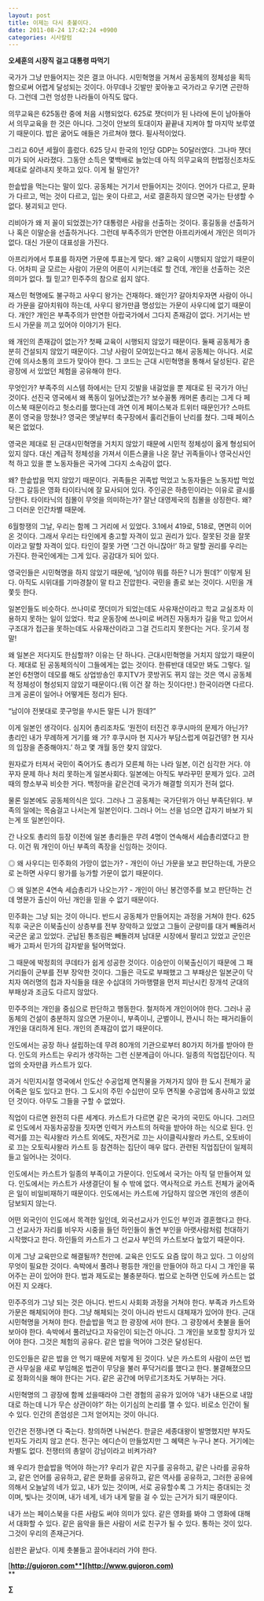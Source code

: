 ```yaml
---
layout: post
title: 이제는 다시 촛불이다.
date: 2011-08-24 17:42:24 +0900
categories: 시사칼럼
---
```

**오세훈의 시장직 걸고 대통령 따먹기** 

국가가 그냥 만들어지는 것은 결코 아니다. 시민혁명을 거쳐서 공동체의 정체성을 획득함으로써 어렵게 달성되는 것이다. 아무데나 깃발만 꽂아놓고 국가라고 우기면 곤란하다. 그런데 그런 엉성한 나라들이 아직도 많다. 

의무교육은 625동란 중에 처음 시행되었다. 625로 잿더미가 된 나라에 돈이 남아돌아서 의무교육을 한 것은 아니다. 그것이 안보의 토대이자 끝끝내 지켜야 할 마지막 보루였기 때문이다. 밥은 굶어도 애들은 가르쳐야 했다. 필사적이었다. 

그리고 60년 세월이 흘렀다. 625 당시 한국의 1인당 GDP는 50달러였다. 그나마 잿더미가 되어 사라졌다. 그동안 소득은 몇백배로 늘었는데 아직 의무교육의 헌법정신조차도 제대로 살려내지 못하고 있다. 이게 될 말인가? 

한솥밥을 먹는다는 말이 있다. 공동체는 거기서 만들어지는 것이다. 언어가 다르고, 문화가 다르고, 먹는 것이 다르고, 입는 옷이 다르고, 서로 결혼하지 않으면 국가는 탄생할 수 없다. 붕괴되고 만다. 

리비아가 왜 저 꼴이 되었겠는가? 대통령은 사람을 선출하는 것이다. 홍길동을 선출하거나 혹은 이말순을 선출하거나다. 그런데 부족주의가 만연한 아프리카에서 개인은 의미가 없다. 대신 가문이 대표성을 가진다. 

아프리카에서 투표를 하자면 가문에 투표는게 맞다. 왜? 교육이 시행되지 않았기 때문이다. 어차피 글 모르는 사람이 가문의 어른이 시키는데로 할 건데, 개인을 선출하는 것은 의미가 없다. 뭘 믿고? 민주주의 참으로 쉽지 않다. 

재스민 혁명에도 불구하고 사우디 왕가는 건재하다. 왜인가? 갈아치우자면 사람이 아니라 가문을 갈아치워야 하는데, 사우디 왕가만큼 명성있는 가문이 사우디에 없기 때문이다. 개인? 개인은 부족주의가 만연한 아랍국가에서 그다지 존재감이 없다. 거기서는 반드시 가문을 끼고 있어야 이야기가 된다. 

왜 개인의 존재감이 없는가? 첫째 교육이 시행되지 않았기 때문이다. 둘째 공동체가 충분히 건설되지 않았기 때문이다. 그냥 사람이 모여있는다고 해서 공동체는 아니다. 서로간에 의사소통의 코드가 맞아야 한다. 그 코드는 근대 시민혁명을 통해서 달성된다. 같은 광장에 서 있었던 체험을 공유해야 한다. 

무엇인가? 부족주의 시스템 하에서는 단지 깃발을 내걸었을 뿐 제대로 된 국가가 아닌 것이다. 선진국 영국에서 왜 폭동이 일어났겠는가? 보수꼴통 캐머론 총리는 그게 다 페이스북 때문이라고 헛소리를 했다는데 과연 이게 페이스북과 트위터 때문인가? 스마트폰이 영국을 망쳤나? 영국은 옛날부터 축구장에서 훌리건들이 난리를 쳤다. 그때 페이스북은 없었다. 

영국은 제대로 된 근대시민혁명을 거치지 않았기 때문에 시민적 정체성이 옳게 형성되어 있지 않다. 대신 계급적 정체성을 가져서 이튼스쿨을 나온 잘난 귀족들이나 영국신사인 척 하고 있을 뿐 노동자들은 국가에 그다지 소속감이 없다. 

왜? 한솥밥을 먹지 않았기 때문이다. 귀족들은 귀족밥 먹었고 노동자들은 노동자밥 먹었다. 그 갈등은 영화 타이타닉에 잘 묘사되어 있다. 주인공은 하층민이라는 이유로 괄시를 당한다. 타이타닉의 침몰이 무엇을 의미하는가? 잘난 대영제국의 침몰을 상징한다. 왜? 그 더러운 인간차별 때문에. 

6월항쟁의 그날, 우리는 함께 그 거리에 서 있었다. 3.1에서 419로, 518로, 면면히 이어온 것이다. 그래서 우리는 타인에게 충고할 자격이 있고 권리가 있다. 잘못된 것을 잘못이라고 말할 자격이 있다. 타인이 잘못 가면 ‘그건 아니잖아!’ 하고 말할 권리를 우리는 가진다. 한국인에게는 그게 있다. 공감대가 되어 있다. 

영국인들은 시민혁명을 하지 않았기 때문에, ‘남이야 뭐를 하든? 니가 뭔데?’ 이렇게 된다. 아직도 시위대를 기마경찰이 말 타고 진압한다. 국민을 졸로 보는 것이다. 시민을 개쫓듯 한다. 

일본인들도 비슷하다. 쓰나미로 잿더미가 되었는데도 사유재산이라고 학교 교실조차 이용하지 못하는 일이 있었다. 학교 운동장에 쓰나미로 버려진 자동차가 길을 막고 있어서 구조대가 접근을 못하는데도 사유재산이라고 그걸 건드리지 못한다는 거다. 웃기셔 정말! 

왜 일본은 저다지도 한심할까? 이유는 단 하나다. 근대시민혁명을 거치지 않았기 때문이다. 제대로 된 공동체의식이 그들에게는 없는 것이다. 한류반대 데모만 봐도 그렇다. 일본인 6천명이 데모를 해도 상업방송인 후지TV가 콧방귀도 뀌지 않는 것은 역시 공동체적 정체성이 형성되지 않았기 때문이다.(뭐 이건 잘 하는 짓이다만.) 한국이라면 다르다. 크게 공론이 일어나 어떻게든 정리가 된다. 

“남이야 전봇대로 콧구멍을 쑤시든 말든 니가 뭔데?” 

이게 일본인 생각이다. 심지어 총리조차도 ‘원전이 터진건 후쿠시마의 문제가 아닌가? 총리인 내가 무례하게 거기를 왜 가? 후쿠시마 현 지사가 부담스럽게 여길건뎅? 현 지사의 입장을 존중해야지.’ 하고 몇 개월 동안 찾지 않았다. 

원자로가 터져서 국민이 죽어가도 총리가 모른체 하는 나라 일본, 이건 심각한 거다. 야꾸자 문제 하나 처리 못하는게 일본사회다. 일본에는 아직도 부라꾸민 문제가 있다. 고려 때의 향소부곡 비슷한 거다. 백정마을 같은건데 국가가 해결할 의지가 전혀 없다. 

물론 일본에도 공동체의식은 있다. 그러나 그 공동체는 국가단위가 아닌 부족단위다. 부족의 일에는 목숨걸고 나서는게 일본인이다. 그러나 어느 선을 넘으면 갑자기 바보가 되는게 또 일본인이다. 

간 나오토 총리의 등장 이전에 일본 총리들은 무려 4명이 연속해서 세습총리였다고 한다. 이건 뭐 개인이 아닌 부족의 족장을 신임하는 것이다. 

◎ 왜 사우디는 민주화의 가망이 없는가? - 개인이 아닌 가문을 보고 판단하는데, 가문으로 논하면 사우디 왕가를 능가할 가문이 없기 때문이다. 

◎ 왜 일본은 4연속 세습총리가 나오는가? - 개인이 아닌 봉건영주를 보고 판단하는 건데 명문가 출신이 아닌 개인을 믿을 수 없기 때문이다. 

민주화는 그냥 되는 것이 아니다. 반드시 공동체가 만들어지는 과정을 거쳐야 한다. 625 직후 국군은 이북출신이 상층부를 전부 장악하고 있었고 그들이 군량미를 대거 빼돌려서 국군은 굶고 있었다. 군납된 통조림은 빼돌려져 남대문 시장에서 팔리고 있었고 군인은 배가 고파서 민가의 감자밭을 털어먹었다. 

그 때문에 박정희의 쿠데타가 쉽게 성공한 것이다. 이승만이 이북출신이기 때문에 그 패거리들이 군부를 전부 장악한 것이다. 그들은 극도로 부패했고 그 부패상은 일본군이 닥치자 여러명의 첩과 자식들을 태운 수십대의 가마행렬을 먼저 피난시킨 장개석 군대의 부패상과 조금도 다르지 않았다. 

민주주의는 개인을 중심으로 판단하고 행동한다. 철저하게 개인이어야 한다. 그러나 공동체의 건설이 충분하지 않으면 가문이니, 부족이니, 군벌이니, 꽌시니 하는 패거리들이 개인을 대리하게 된다. 개인의 존재감이 없기 때문이다. 

인도에서는 공장 하나 설립하는데 무려 80개의 기관으로부터 80가지 허가를 받아야 한다. 인도의 카스트는 우리가 생각하는 그런 신분계급이 아니다. 일종의 직업집단이다. 직업의 숫자만큼 카스트가 있다. 

과거 식민지시절 영국에서 인도산 수공업제 면직물을 가져가지 않아 한 도시 전체가 굶어죽은 일도 있다고 한다. 그 도시의 주민 수십만이 모두 면직물 수공업에 종사하고 있었던 것이다. 아무도 그들을 구할 수 없었다. 

직업이 다르면 완전히 다른 세계다. 카스트가 다르면 같은 국가의 국민도 아니다. 그러므로 인도에서 자동차공장을 짓자면 인력거 카스트의 허락을 받아야 하는 식으로 된다. 인력거를 끄는 릭샤왈라 카스트 외에도, 자전거로 끄는 사이클릭샤왈라 카스트, 오토바이로 끄는 오토릭샤왈라 카스트 등 참견하는 집단이 매우 많다. 관련된 직업집단이 일제히 들고 일어나는 것이다. 

인도에서는 카스트가 일종의 부족이고 가문이다. 인도에서 국가는 아직 덜 만들어져 있다. 인도에서는 카스트가 사생결단이 될 수 밖에 없다. 역사적으로 카스트 전체가 굶어죽은 일이 비일비재하기 때문이다. 인도에서는 카스트에 가담하지 않으면 개인의 생존이 담보되지 않는다. 

어떤 외국인이 인도에서 목격한 일인데, 외국선교사가 인도인 부인과 결혼했다고 한다. 그 선교사가 자리를 비우자 시중을 들던 하인들이 돌연 부인을 아랫사람처럼 천대하기 시작했다고 한다. 하인들의 카스트가 그 선교사 부인의 카스트보다 높았기 때문이다. 

이게 그냥 교육만으로 해결될까? 천만에. 교육은 인도도 요즘 많이 하고 있다. 그 이상의 무엇이 필요한 것이다. 속박에서 풀려나 평등한 개인을 만들어야 하고 다시 그 개인을 묶어주는 끈이 있어야 한다. 법과 제도로는 불충분하다. 법으로 논하면 인도에 카스트는 없어진 지 오래다. 

민주주의가 그냥 되는 것은 아니다. 반드시 사회화 과정을 거쳐야 한다. 부족과 카스트와 가문은 해체되어야 한다. 그냥 해체되는 것이 아니라 반드시 대체재가 있어야 한다. 근대시민혁명을 거쳐야 한다. 한솥밥을 먹고 한 광장에 서야 한다. 그 광장에서 촛불을 들어보아야 한다. 속박에서 풀려났다고 자유인이 되는건 아니다. 그 개인을 보호할 장치가 있어야 한다. 그것은 체험의 공유다. 같은 밥을 먹어야 그것은 달성된다. 

인도인들은 같은 밥을 안 먹기 때문에 저렇게 된 것이다. 낮은 카스트의 사람이 쓰던 법관 사무실을 새로 부임해온 법관이 무당을 불러 푸닥거리를 했다고 한다. 불결해졌으므로 정화의식을 해야 한다는 거다. 같은 공간에 머무르기조차도 거부하는 거다. 

시민혁명의 그 광장에 함께 섰을때라야 그런 경험의 공유가 있어야 ‘내가 내돈으로 내맘대로 하는데 니가 무슨 상관이야?’ 하는 이기심의 논리를 깰 수 있다. 비로소 인간이 될 수 있다. 인간의 존엄성은 그저 얻어지는 것이 아니다. 

인간은 전쟁나면 다 죽는다. 창의하면 나눠쓴다. 한글은 세종대왕이 발명했지만 부자도 빈자도 가리지 않고 쓴다. 전구는 에디슨이 만들었지만 그 혜택은 누구나 본다. 거기에는 차별도 없다. 전쟁터의 총알이 강남이라고 비켜가랴? 

왜 우리가 한솥밥을 먹어야 하는가? 우리가 같은 지구를 공유하고, 같은 나라를 공유하고, 같은 언어를 공유하고, 같은 문화를 공유하고, 같은 역사를 공유하고, 그러한 공유에 의해서 오늘날의 네가 있고, 내가 있는 것이며, 서로 공유할수록 그 가치는 증대되는 것이며, 빛나는 것이며, 내가 네게, 네가 내게 말을 걸 수 있는 근거가 되기 때문이다. 

내가 쓰는 페이스북을 다른 사람도 써야 의미가 있다. 같은 영화를 봐야 그 영화에 대해서 대화할 수 있다. 같은 음악을 들은 사람이 서로 친구가 될 수 있다. 통하는 것이 있다. 그것이 우리의 존재근거다. 

심판은 끝났다. 이제 촛불들고 끌어내리러 가야 한다. 




  




[**http://gujoron.com**](http://www.gujoron.com)**  
** 

**∑**